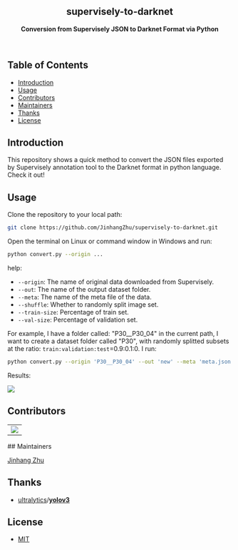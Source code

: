 <h2 align="center">supervisely-to-darknet</h2>
<p align="center"><b>Conversion from Supervisely JSON to Darknet Format via Python</b></p>

<br>

<h2>Table of Contents</h2>

<!-- TOC -->

- [Introduction](#introduction)
- [Usage](#usage)
- [Contributors](#contributors)
- [Maintainers](#maintainers)
- [Thanks](#thanks)
- [License](#license)

<!-- /TOC -->


## Introduction

This repository shows a quick method to convert the JSON files exported by Supervisely annotation tool to the Darknet format in python language. Check it out!

## Usage

Clone the repository to your local path:

```bash
git clone https://github.com/JinhangZhu/supervisely-to-darknet.git
```

Open the terminal on Linux or command window in Windows and run:

```bash
python convert.py --origin ...
```

help:

- `--origin`: The name of original data downloaded from Supervisely.
- `--out`: The name of the output dataset folder.
- `--meta`: The name of the meta file of the data.
- `--shuffle`: Whether to randomly split image set.
- `--train-size`: Percentage of train set.
- `--val-size`: Percentage of validation set.

For example, I have a folder called: "P30__P30_04" in the current path, I want to create a dataset folder called "P30", with randomly splitted subsets at the ratio: `train:validation:test`=0.9:0.1:0. I run:

```bash
python convert.py --origin 'P30__P30_04' --out 'new' --meta 'meta.json' --shuffle True --train-size 0.9 --val-size 0.1
```

Results:

![](https://i.loli.net/2020/05/03/DRSMpJBNyv73o9C.png)

## Contributors

<table>
    <tbody>
        <tr>
            <td>
                <a href="https://github.com/jinhangzhu/robotics-fundamentals/graphs/contributors">
  <img src="https://contributors-img.web.app/image?repo=jinhangzhu/robotics-fundamentals" />
</a>
            </td>
        </tr>
    </tbody>
</table>
## Maintainers

[Jinhang Zhu](https://github.com/JinhangZhu)

## Thanks

- [ultralytics](https://github.com/ultralytics)/**[yolov3](https://github.com/ultralytics/yolov3)**

## License

- [MIT](https://opensource.org/licenses/MIT)